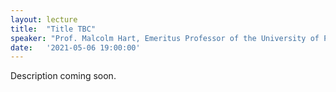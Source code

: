 ```yaml
---
layout: lecture
title:  "Title TBC"
speaker: "Prof. Malcolm Hart, Emeritus Professor of the University of Plymouth"
date:   '2021-05-06 19:00:00'
---
```

Description coming soon.
